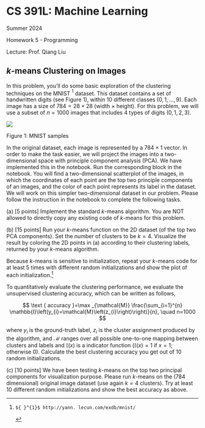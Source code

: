 # CS 391L: Machine Learning 

Summer 2024

Homework 5 - Programming

Lecture: Prof. Qiang Liu

## $k$-means Clustering on Images

In this problem, you'll do some basic exploration of the clustering techniques on the MNIST ${ }^{1}$ dataset. This dataset contains a set of handwritten digits (see Figure 1), within 10 different classes $(0,1, \ldots, 9)$. Each image has a size of $784=28 \times 28$ (width $\times$ height). For this problem, we will use a subset of $n=1000$ images that includes 4 types of digits $(0,1,2,3)$.

![](https://cdn.mathpix.com/cropped/2024_07_20_a9b8be691c21664a9671g-1.jpg?height=507&width=515&top_left_y=999&top_left_x=802)

Figure 1: MNIST samples

In the original dataset, each image is represented by a $784 \times 1$ vector. In order to make the task easier, we will project the images into a two-dimensional space with principle component analysis (PCA). We have implemented this in the notebook. Run the corresponding block in the notebook. You will find a two-dimensional scatterplot of the images, in which the coordinates of each point are the top two principle components of an images, and the color of each point represents its label in the dataset. We will work on this simpler two-dimensional dataset in our problem. Please follow the instruction in the notebook to complete the following tasks.

(a) [5 points] Implement the standard $k$-means algorithm. You are NOT allowed to directly copy any existing code of $k$-means for this problem.

(b) [15 points] Run your $k$-means function on the 2D dataset (of the top two PCA components). Set the number of clusters to be $k=4$. Visualize the result by coloring the 2D points in (a) according to their clustering labels, returned by your $k$-means algorithm.

Because $k$-means is sensitive to initialization, repeat your $k$-means code for at least 5 times with different random initializations and show the plot of each initialization.[^0]

To quantitatively evaluate the clustering performance, we evaluate the unsupervised clustering accuracy, which can be written as follows,

$$
\text { accuracy }=\max _{\mathcal{M}} \frac{\sum_{i=1}^{n} \mathbb{I}\left(y_{i}=\mathcal{M}\left(z_{i}\right)\right)}{n}, \quad n=1000
$$

where $y_{i}$ is the ground-truth label, $z_{i}$ is the cluster assignment produced by the algorithm, and $\mathcal{M}$ ranges over all possible one-to-one mapping between clusters and labels and $\mathbb{I}(x)$ is a indicator function $(\mathbb{I}(x)=1$ if $x=1$; otherwise 0$)$. Calculate the best clustering accuracy you get out of 10 random initializations.

(c) [10 points] We have been testing $k$-means on the top two principal components for visualization purpose. Please run $k$-means on the (784 dimensional) original image dataset (use again $k=4$ clusters). Try at least 10 different random initializations and show the best accuracy as above.


[^0]:    ${ }^{1}$ http://yann. lecun.com/exdb/mnist/

